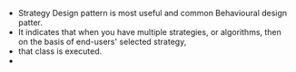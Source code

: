 - Strategy Design pattern is most useful and common Behavioural design patter.
- It indicates that when you have multiple strategies, or algorithms, then  on the basis of end-users' selected strategy,
- that class is executed.
- 
